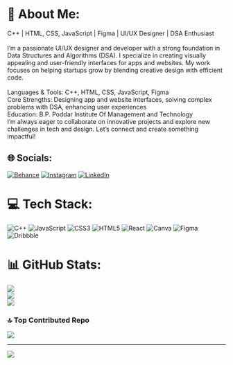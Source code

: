 # 💫 About Me:
C++ | HTML, CSS, JavaScript | Figma | UI/UX Designer | DSA Enthusiast<br><br>I’m a passionate UI/UX designer and developer with a strong foundation in Data Structures and Algorithms (DSA). I specialize in creating visually appealing and user-friendly interfaces for apps and websites. My work focuses on helping startups grow by blending creative design with efficient code.<br><br>Languages & Tools: C++, HTML, CSS, JavaScript, Figma<br>Core Strengths: Designing app and website interfaces, solving complex problems with DSA, enhancing user experiences<br>Education: B.P. Poddar Institute Of Management and Technology<br>I’m always eager to collaborate on innovative projects and explore new challenges in tech and design. Let’s connect and create something impactful!


## 🌐 Socials:
[![Behance](https://img.shields.io/badge/Behance-1769ff?logo=behance&logoColor=white)](https://behance.net/manusingh28) [![Instagram](https://img.shields.io/badge/Instagram-%23E4405F.svg?logo=Instagram&logoColor=white)](https://instagram.com/ms2_graphics) [![LinkedIn](https://img.shields.io/badge/LinkedIn-%230077B5.svg?logo=linkedin&logoColor=white)](https://linkedin.com/in/manusingh02) 

# 💻 Tech Stack:
![C++](https://img.shields.io/badge/c++-%2300599C.svg?style=for-the-badge&logo=c%2B%2B&logoColor=white) ![JavaScript](https://img.shields.io/badge/javascript-%23323330.svg?style=for-the-badge&logo=javascript&logoColor=%23F7DF1E) ![CSS3](https://img.shields.io/badge/css3-%231572B6.svg?style=for-the-badge&logo=css3&logoColor=white) ![HTML5](https://img.shields.io/badge/html5-%23E34F26.svg?style=for-the-badge&logo=html5&logoColor=white) ![React](https://img.shields.io/badge/react-%2320232a.svg?style=for-the-badge&logo=react&logoColor=%2361DAFB) ![Canva](https://img.shields.io/badge/Canva-%2300C4CC.svg?style=for-the-badge&logo=Canva&logoColor=white) ![Figma](https://img.shields.io/badge/figma-%23F24E1E.svg?style=for-the-badge&logo=figma&logoColor=white) ![Dribbble](https://img.shields.io/badge/Dribbble-EA4C89?style=for-the-badge&logo=dribbble&logoColor=white)
# 📊 GitHub Stats:
![](https://github-readme-stats.vercel.app/api?username=manu-7&theme=neon&hide_border=false&include_all_commits=false&count_private=false)<br/>
![](https://github-readme-streak-stats.herokuapp.com/?user=manu-7&theme=neon&hide_border=false)<br/>
![](https://github-readme-stats.vercel.app/api/top-langs/?username=manu-7&theme=neon&hide_border=false&include_all_commits=false&count_private=false&layout=compact)

### 🔝 Top Contributed Repo
![](https://github-contributor-stats.vercel.app/api?username=manu-7&limit=5&theme=dark&combine_all_yearly_contributions=true)

---
[![](https://visitcount.itsvg.in/api?id=manu-7&icon=0&color=0)](https://visitcount.itsvg.in)

<!-- Proudly created with GPRM ( https://gprm.itsvg.in ) -->